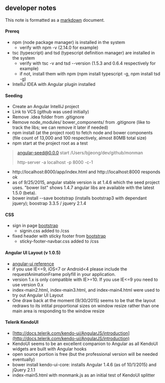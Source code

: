 ## developer notes

This note is formatted as a [markdown](http://daringfireball.net/projects/markdown/basics) document.

#### Prereq
- npm (node package manager) is installed in the system 
    - verify with npm -v (2.14.0 for example)
- tsc (typescript) and tsd (typescript definition manager) are installed in the system
    - verify with tsc -v and tsd --version (1.5.3 and 0.6.4 respectively for example)
    - if not, install them with npm (npm install typescript -g, npm install tsd -g)
- IntelliJ IDEA with Angular plugin installed

#### Seeding
- Create an Angular IntelliJ project
- Link to VCS (github was used initially)
- Remove .idea folder from .gitignore
- Remove  node_modules/ bower_components/ from .gitignore
 (like to track the libs; we can remove it later if needed)
- npm install (at the project root) to fetch node and bower components
 (file count of 13,000 and 100 respectively, almost 80MB total size)
- npm start at the project root as a test
> angular-seed@0.0.0 start /Users/bjjeong/dev/github/monman
>
> http-server -a localhost -p 8000 -c-1
- http://localhost:8000/app/index.html and http://localhost:8000 responds ok
- as of 9/25/2015, angular stable version is at 1.4.6 which the seed project uses.
  "bower list" shows 1.4.7 angular libs are available with the latest 1.5.0 (beta).
- bower install --save bootstrap (installs bootstrap3 with dependant jquery); boostrap 3.3.5 / jquery 2.1.4
 

#### CSS
- sign in page [bootstrap](http://getbootstrap.com/examples/signin/)
    - signin.css added to /css
- fixed header with sticky footer from [bootstrap](http://getbootstrap.com/examples/sticky-footer-navbar/#)
    - sticky-footer-navbar.css added to /css

#### Angular UI Layout (v 1.0.5)
- [angular-ui reference](https://github.com/angular-ui/ui-layout/blob/master/README.md)
- if you use IE<=9, iOS<7 or Android<4 please include the requestAnimationFrame polyfill in your application.
- version 1.x is only compatible with IE>=10. If you use IE<=9 you need to use version 0.x
- index-main2.html, index-main3.html, and index-main4.html were used to try out Angular UI Layout
- One draw back at the moment (9/30/2015) seems to be that the layout redraws to its intital proportional sizes
on window resize rather than one main area is responding to the window resize

#### Telerik KendoUI
- [http://docs.telerik.com/kendo-ui/AngularJS/introduction](http://docs.telerik.com/kendo-ui/AngularJS/introduction)
- KendoUI seems to be an excellent companion to Angular as all KendoUI widgets are built with Angular hooks
- open source portion is free (but the professional version will be needed eventually)
- bower install kendo-ui-core: installs Angular 1.4.6 (as of 10/1/2015) and jQuery 2.1.1
- index-main5.html with monmank.js as an initial test of KendoUI splitter
